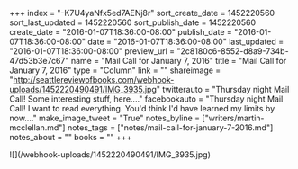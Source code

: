 +++
index = "-K7U4yaNfx5ed7AENj8r"
sort_create_date = 1452220560
sort_last_updated = 1452220560
sort_publish_date = 1452220560
create_date = "2016-01-07T18:36:00-08:00"
publish_date = "2016-01-07T18:36:00-08:00"
date = "2016-01-07T18:36:00-08:00"
last_updated = "2016-01-07T18:36:00-08:00"
preview_url = "2c8180c6-8552-d8a9-734b-47d53b3e7c67"
name = "Mail Call for January 7, 2016"
title = "Mail Call for January 7, 2016"
type = "Column"
link = ""
shareimage = "http://seattlereviewofbooks.com/webhook-uploads/1452220490491/IMG_3935.jpg"
twitterauto = "Thursday night Mail Call! Some interesting stuff, here...."
facebookauto = "Thursday night Mail Call! I want to read everything. You'd think I'd have learned my limits by now...."
make_image_tweet = "True"
notes_byline = ["writers/martin-mcclellan.md"]
notes_tags = ["notes/mail-call-for-january-7-2016.md"]
notes_about = ""
books = ""
+++
<p class="image">![](/webhook-uploads/1452220490491/IMG_3935.jpg)</p>